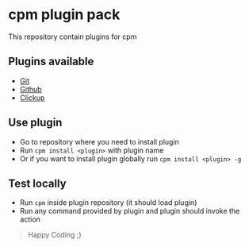 # cpm plugin pack
This repository contain plugins for cpm

## Plugins available
- [Git](git#readme)
- [Github](github#readme)
- [Clickup](clickup#readme)

## Use plugin
- Go to repository where you need to install plugin
- Run `cpm install <plugin>` with plugin name
- Or if you want to install plugin globally run `cpm install <plugin> -g`

## Test locally
- Run `cpm` inside plugin repository (it should load plugin)
- Run any command provided by plugin and plugin should invoke the action

>Happy Coding ;)